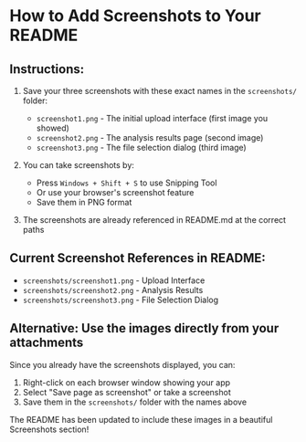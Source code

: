 # How to Add Screenshots to Your README

## Instructions:

1. Save your three screenshots with these exact names in the `screenshots/` folder:
   - `screenshot1.png` - The initial upload interface (first image you showed)
   - `screenshot2.png` - The analysis results page (second image)
   - `screenshot3.png` - The file selection dialog (third image)

2. You can take screenshots by:
   - Press `Windows + Shift + S` to use Snipping Tool
   - Or use your browser's screenshot feature
   - Save them in PNG format

3. The screenshots are already referenced in README.md at the correct paths

## Current Screenshot References in README:

- `screenshots/screenshot1.png` - Upload Interface
- `screenshots/screenshot2.png` - Analysis Results  
- `screenshots/screenshot3.png` - File Selection Dialog

## Alternative: Use the images directly from your attachments

Since you already have the screenshots displayed, you can:
1. Right-click on each browser window showing your app
2. Select "Save page as screenshot" or take a screenshot
3. Save them in the `screenshots/` folder with the names above

The README has been updated to include these images in a beautiful Screenshots section!
